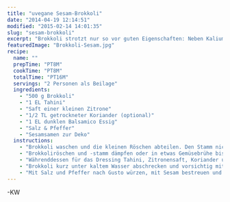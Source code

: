 ```yaml
---
title: "uvegane Sesam-Brokkoli"
date: "2014-04-19 12:14:51"
modified: "2015-02-14 14:01:35"
slug: "sesam-brokkoli"
excerpt: "Brokkoli strotzt nur so vor guten Eigenschaften: Neben Kalium, Calcium, Eisen, Zink und diversen anderen wichtigen Vitaminen enthält er nur wenig Kalorien. Dafür darf das Dressing etwas cremiger ausfallen: Der kohlige Brokkoli wird von einem samtig-zitronigen Tahini-Dressing umhüllt."
featuredImage: "Brokkoli-Sesam.jpg"
recipe:
  name: ""
  prepTime: "PT8M"
  cookTime: "PT8M"
  totalTime: "PT16M"
  servings: "2 Personen als Beilage"
  ingredients:
    - "500 g Brokkoli"
    - "1 EL Tahini"
    - "Saft einer kleinen Zitrone"
    - "1/2 TL getrockneter Koriander (optional)"
    - "1 EL dunklen Balsamico Essig"
    - "Salz & Pfeffer"
    - "Sesamsamen zur Deko"
  instructions:
    - "Brokkoli waschen und die kleinen Röschen abteilen. Den Stamm nicht wegschmeißen, sondern von der harten Schale befreien und klein schneiden."
    - "Brokkoliröschen und -stamm dämpfen oder in etwas Gemüsebrühe bissfest garen."
    - "Währenddessen für das Dressing Tahini, Zitronensaft, Koriander und Essig verquirlen oder in einem Mixer cremig rühren."
    - "Brokkoli kurz unter kaltem Wasser abschrecken und vorsichtig mit dem Dressing vermengen."
    - "Mit Salz und Pfeffer nach Gusto würzen, mit Sesam bestreuen und genießen."
---
```


-KW